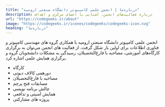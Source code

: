 ```yaml
---
title: "درباره‌ما | انجمن علمی کامپیوتر دانشگاه صنعتی ارومیه"
description: درباره فعالیت‌های انجمن، آشنایی با اعضای مرکزی و اهداف 
url: "https://codegeeks.ir/about"
image: "https://codegeeks.ir/icones/codegeeks/codegeeks-icon.svg"
heading: "درباره‌ما"
---
```

انجمن علمی کامپیوتر دانشگاه صنعتی ارومیه با همکاری گروه های مهندسی کامپیوتر و فناوری اطلاعات برای اولین بار شکل گرفت. از فعالیت های انجمن می‌توان به برگزاری کارگاه‌های آموزشی، مصاحبه با فارغ‌التحصیلان، رسیدگی به مشکلات دانشجویان گروه و برگزاری همایش علمی اشاره کرد.  

- کارگاه
- دورهمی کالاف دیوتی
- مصاحبه با فارغ‌التحصیلان
- مسابقات فتح پرچم
- چالش برنامه نویسی
- همایش امنیتی و تدافعی
- پروژه های مشارکتی
